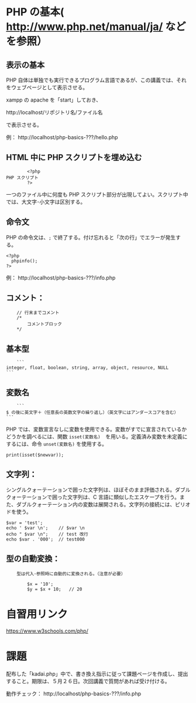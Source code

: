 # PHP の基本( http://www.php.net/manual/ja/ などを参照）

## 表示の基本
PHP 自体は単独でも実行できるプログラム言語であるが、この講義では、それをウェブページとして表示させる。

xampp の apache を「start」しておき、

http://localhost/リポジトリ名/ファイル名

で表示させる。

例：
http://localhost/php-basics-???/hello.php

## HTML 中に PHP スクリプトを埋め込む

```html:PHP Script
		<?php
PHP スクリプト
		?>
```

一つのファイル中に何度も PHP スクリプト部分が出現してよい。スクリプト中では、大文字･小文字は区別する。

## 命令文

PHP の命令文は、```;``` で終了する。付け忘れると「次の行」でエラーが発生する。

```html:php check
<?php
  phpinfo();
?>
```


例：
http://localhost/php-basics-???/info.php


## コメント：
```php:Comment
	// 行末までコメント
	/*
		コメントブロック
	*/
```

## 基本型
		```
    integer, float, boolean, string, array, object, resource, NULL
    ```

## 変数名
		```
    $ の後に英文字＋（任意長の英数文字の繰り返し）（英文字にはアンダースコアを含む）
    ```

PHP では、変数宣言なしに変数を使用できる。変数がすでに宣言されているかどうかを調べるには、関数 ```isset(変数名)```　を用いる。定義済み変数を未定義にするには、命令 ```unset(変数名)``` を使用する。

```php:isset
print(isset($newvar));
```

## 文字列：
シングルクォーテーションで囲った文字列は、ほぼそのまま評価される。ダブルクォーテーションで囲った文字列は、C 言語に類似したエスケープを行う。また、ダブルクォーテーション内の変数は展開される。文字列の接続には、ピリオドを使う。

```php:strings
$var = 'test';
echo ' $var \n';	// $var \n
echo " $var \n";	// test 改行
echo $var . '000';	// test000
```

## 型の自動変換：
		型は代入･参照時に自動的に変換される。（注意が必要）

```php:implicit typing
		$x = '10';
		$y = $x + 10;	// 20
```
# 自習用リンク

https://www.w3schools.com/php/

# 課題

配布した「kadai.php」中で、書き換え指示に従って課題ページを作成し、提出すること。期限は、５月２６日。次回講義で質問があれば受け付ける。

動作チェック：
http://localhost/php-basics-???/info.php
